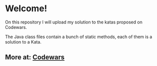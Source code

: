 # **Welcome!**

On this repository I will upload my solution to the katas proposed on Codewars.

The Java class files contain a bunch of static methods, each of them is a solution to a Kata.

## More at: [Codewars](https://www.codewars.com)